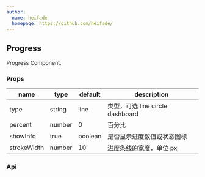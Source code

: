 ```yaml
---
author:
  name: heifade
  homepage: https://github.com/heifade/
---
```


## Progress

Progress Component.

### Props
|name|type|default|description|
|---|---|---|---|
|type|string|line|类型，可选 line circle dashboard|
|percent|number|0|百分比|
|showInfo|true|boolean|是否显示进度数值或状态图标|
|strokeWidth|number|10|进度条线的宽度，单位 px|

### Api
